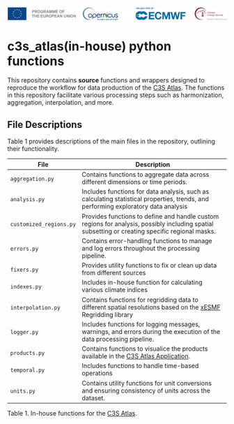 ![logo](../book/notebooks/figures/LogoLine_horizon_C3S.png)

# c3s_atlas(in-house) python functions

This repository contains **source** functions and wrappers designed to reproduce the workflow for data production of the [C3S Atlas](https://atlas.climate.copernicus.eu/atlas). The functions in this repository facilitate various processing steps such as harmonization, aggregation, interpolation, and more.

## File Descriptions

Table 1 provides descriptions of the main files in the repository, outlining their functionality.

| **File**             | **Description**                                                                 |
|----------------------|---------------------------------------------------------------------------------|
| `aggregation.py`      | Contains functions to aggregate data across different dimensions or time periods.
| `analysis.py`         | Includes functions for data analysis, such as calculating statistical properties, trends, and performing exploratory data analysis |
| `customized_regions.py`| Provides functions to define and handle custom regions for analysis, possibly including spatial subsetting or creating specific regional masks. |
| `errors.py`           | Contains error-handling functions to manage and log errors throughout the processing pipeline. |
| `fixers.py`           | Provides utility functions to fix or clean up data from different sources |
| `indexes.py`          | Includes in-house function for calculating various climate indices |
| `interpolation.py`    | Contains functions for regridding data to different spatial resolutions based on the [xESMF](https://xesmf.readthedocs.io/en/stable/) Regridding library |
| `logger.py`           | Includes functions for logging messages, warnings, and errors during the execution of the data processing pipeline. |
| `products.py`         | Contains functions to visualice the products available in the [C3S Atlas Application](./_build/html/chapter02.html). |
| `temporal.py`         | Includes functions to handle time-based operations |
| `units.py`            | Contains utility functions for unit conversions and ensuring consistency of units across the dataset. |

Table 1. In-house functions for the [C3S Atlas](https://atlas.climate.copernicus.eu/atlas).








